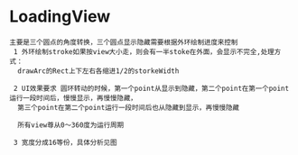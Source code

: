 # LoadingView
 
    主要是三个圆点的角度转换，三个圆点显示隐藏需要根据外环绘制进度来控制
     1 外环绘制stroke如果按view大小走，则会有一半stoke在外面，会显示不完全,处理方式：
      drawArc的Rect上下左右各缩进1/2的storkeWidth
     
     2 UI效果要求 圆环转动的时候，第一个point从显示到隐藏，第二个point在第一个point运行一段时间后，慢慢显示，再慢慢隐藏，
      第三个point在第二个point运行一段时间后也从隐藏到显示，再慢慢隐藏
      
      所有view尊从0～360度为运行周期
      
     3 宽度分成16等份，具体分析见图
      
       
       
